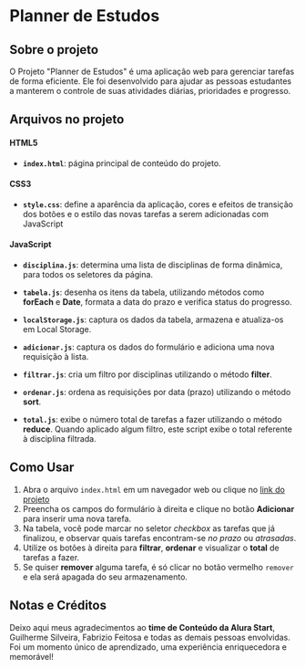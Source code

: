 # Planner de Estudos

## Sobre o projeto

O Projeto "Planner de Estudos" é uma aplicação web para gerenciar tarefas de forma eficiente. Ele foi desenvolvido para ajudar as pessoas estudantes a manterem o controle de suas atividades diárias, prioridades e progresso.

## Arquivos no projeto

#### HTML5
- **`index.html`**: página principal de conteúdo do projeto.

#### CSS3
- **`style.css`**: define a aparência da aplicação, cores e efeitos de transição dos botões e o estilo das novas tarefas a serem adicionadas com JavaScript

#### JavaScript
- **`disciplina.js`**: determina uma lista de disciplinas de forma dinâmica, para todos os seletores da página.

- **`tabela.js`**: desenha os itens da tabela, utilizando métodos como **forEach** e **Date**, formata a data do prazo e verifica status do progresso.

- **`localStorage.js`**: captura os dados da tabela, armazena e atualiza-os em Local Storage.

- **`adicionar.js`**: captura os dados do formulário e adiciona uma nova requisição à lista.

- **`filtrar.js`**: cria um filtro por disciplinas utilizando o método **filter**.

- **`ordenar.js`**: ordena as requisições por data (prazo) utilizando o método **sort**.

- **`total.js`**: exibe o número total de tarefas a fazer utilizando o método **reduce**. Quando aplicado algum filtro, este script exibe o total referente à disciplina filtrada.


## Como Usar

1. Abra o arquivo `index.html` em um navegador web ou clique no [link do projeto](https://planner-de-estudos.vercel.app)
2. Preencha os campos do formulário à direita e clique no botão **Adicionar** para inserir uma nova tarefa.
3. Na tabela, você pode marcar no seletor *checkbox* as tarefas que já finalizou, e observar quais tarefas encontram-se *no prazo* ou *atrasadas*.
4. Utilize os botões à direita para **filtrar**, **ordenar** e visualizar o **total** de tarefas a fazer.
2. Se quiser **remover** alguma tarefa, é só clicar no botão vermelho `remover` e ela será apagada do seu armazenamento.

## Notas e Créditos

Deixo aqui meus agradecimentos ao **time de Conteúdo da Alura Start**, Guilherme Silveira, Fabrizio Feitosa e todas as demais pessoas envolvidas. Foi um momento único de aprendizado, uma experiência enriquecedora e memorável!
